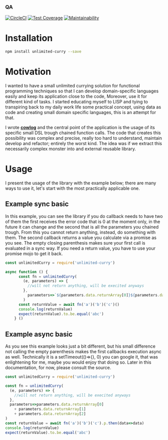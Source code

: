<!--- destination qa rewrite begin -->
### QA
[![CircleCI](https://circleci.com/gh/vidaxl-com/cowlog/tree/master.svg?style=svg)](https://circleci.com/gh/vidaxl-com/cowlog/tree/master)
[![Test Coverage](https://api.codeclimate.com/v1/badges/d3fce811aecbe5c73ffb/test_coverage)](https://codeclimate.com/github/vidaxl-com/cowlog/test_coverage)
[![Maintainability](https://api.codeclimate.com/v1/badges/d3fce811aecbe5c73ffb/maintainability)](https://codeclimate.com/github/vidaxl-com/cowlog/maintainability)
<!---
[![Known Vulnerabilities](https://snyk.io/test/github/vidaxl-com/cowlog/badge.svg?targetFile=package.json)](https://snyk.io/test/github/vidaxl-com/cowlog?targetFile=package.json)
[![FOSSA Status](https://app.fossa.io/api/projects/git%2Bgithub.com%2Fvidaxl-com%2Fcowlog.svg?type=shield)](https://app.fossa.io/projects/git%2Bgithub.com%2Fvidaxl-com%2Fcowlog?ref=badge_shield)
[![Greenkeeper badge](https://badges.greenkeeper.io/vidaxl-com/cowlog.svg)](https://greenkeeper.io/)
-->
<!--- destination qa rewrite end -->

# Installation
```bash
npm install unlimited-curry --save
```

# Motivation
I wanted to have a small unlimited currying solution for functional programming techniques
so that I can develop domain-specific languages easily and keep its application close to the code,
Moreover, use it for different kind of tasks. I started
educating myself to LISP and tying to transpiring back to my daily work life some practical concept,
using data as code and creating small domain specific languages, this is an attempt for that.

I wrote **[cowlog](https://github.com/vidaxl-com/cowlog/tree/master/packages/cowlog)** and the central point of the application
is the usage of its specific small DSL trough chained function calls. The code that creates this possibility was
complex and precise, really too hard to understand, maintain develop and refactor; entirely the worst kind. The idea
was if we extract this necessarily complex monster into and external reusable library.

# Usage
I present the usage of the library with the example below; there are many ways to use it, let's start with the most
practically applicable one.

## Example sync basic

In this example, you can see the library if you do callback needs to have two of them the first receives the error code
that is 0 at the moment only, in the future it can change and the second that is all the parameters you chained trough.
From this you cannot return anything, instead, do something with them. The second callback returns a value you calculate
via a promise as you see. The empty closing parenthesis makes sure your first call is evaluated in a sync way. If you need
a return value, you have to use your promise mojo to get it back.

```javascript 1.8
const unlimitedCurry = require('unlimited-curry')

async function () {
      const fn = unlimitedCurry(
        (e, parameters) => {
          //will not return anything, will be execited anyways
        },
          parameters=>`${parameters.data.returnArray[0]}${parameters.data.returnArray[1]}${parameters.data.returnArray[2]}`
        )
      const returnValue = await fn('a')('b')('c')()
      console.log(returnValue)
      expect(returnValue).to.be.equal('abc')
    } ()

```

## Example async basic
As you see this example looks just a bit different, but his small difference not calling the empty parenthesis makes the first callbacks execution async as well.
Technically it is a setTimeout(()=>{}, 0) you can google it, that was enlightening for me, maybe you would enjoy that doing so. Later in this documentation, for now, please consult the source.

```javascript 1.8
const unlimitedCurry = require('unlimited-curry')

const fn = unlimitedCurry(
  (e, parameters) => {
    //will not return anything, will be execited anyways
  },
  parameters=>parameters.data.returnArray[0]
    + parameters.data.returnArray[1]
    + parameters.data.returnArray[2]
)
const returnValue = await fn('a')('b')('c').p.then(data=>data)
console.log(returnValue)
expect(returnValue).to.be.equal('abc')

```
